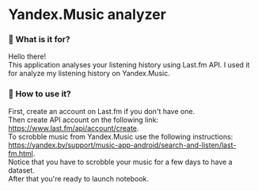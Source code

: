 # Yandex.Music analyzer
### :pencil: What is it for?
Hello there! <br /> This application analyses your listening history using Last.fm API. I used it for analyze my listening history on Yandex.Music.
### :pencil: How to use it?
First, create an account on Last.fm if you don't have one. <br />
Then create API account on the following link: https://www.last.fm/api/account/create. <br />
To scrobble music from Yandex.Music use the following instructions: https://yandex.by/support/music-app-android/search-and-listen/last-fm.html. <br />
Notice that you have to scrobble your music for a few days to have a dataset. <br />
After that you're ready to launch notebook.

